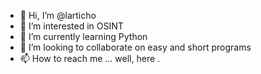 - 👋 Hi, I’m @larticho
- 👀 I’m interested in OSINT
- 🌱 I’m currently learning Python
- 💞️ I’m looking to collaborate on easy and short programs
- 📫 How to reach me ... well, here .

<!---
larticho/larticho is a ✨ special ✨ repository because its `README.md` (this file) appears on your GitHub profile.
You can click the Preview link to take a look at your changes.
--->
